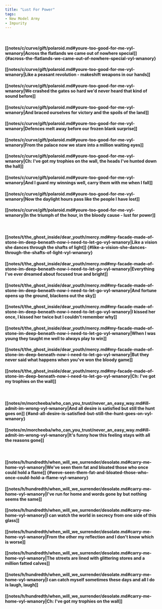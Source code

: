 ```yaml
---
title: "Lust For Power"
tags:
- New Model Army
- Impurity
---
```

&nbsp;
#### [[notes/c/curve/gift/polaroid.md#youre-too-good-for-me-vyl-wnanory|Across the flatlands we came out of nowhere special]] {#across-the-flatlands-we-came-out-of-nowhere-special-vyl-wnanory}
#### [[notes/c/curve/gift/polaroid.md#youre-too-good-for-me-vyl-wnanory|Like a peasant revolution - makeshift weapons in our hands]]
#### [[notes/c/curve/gift/polaroid.md#youre-too-good-for-me-vyl-wnanory|We crashed the gates so hard we'd never heard that kind of sound before]]
#### [[notes/c/curve/gift/polaroid.md#youre-too-good-for-me-vyl-wnanory|And braced ourselves for victory and the spoils of the land]]
#### [[notes/c/curve/gift/polaroid.md#youre-too-good-for-me-vyl-wnanory|Defences melt away before our frozen blank surprise]]
#### [[notes/c/curve/gift/polaroid.md#youre-too-good-for-me-vyl-wnanory|From the palace now we stare into a million waiting eyes]]
#### [[notes/c/curve/gift/polaroid.md#youre-too-good-for-me-vyl-wnanory|Ch: I've got my trophies on the wall, the heads I've hunted down the hall]]
#### [[notes/c/curve/gift/polaroid.md#youre-too-good-for-me-vyl-wnanory|And I guard my winnings well, carry them with me when I fall]]
#### [[notes/c/curve/gift/polaroid.md#youre-too-good-for-me-vyl-wnanory|Now the daylight hours pass like the people I have lost]]
#### [[notes/c/curve/gift/polaroid.md#youre-too-good-for-me-vyl-wnanory|In the triumph of the hour, in the bloody cause - lust for power]]
&nbsp;
#### [[notes/t/the_ghost_inside/dear_youth/mercy.md#my-facade-made-of-stone-im-deep-beneath-now-i-need-to-let-go-vyl-wnanory|Like a vision she dances through the shafts of light]] {#like-a-vision-she-dances-through-the-shafts-of-light-vyl-wnanory}
#### [[notes/t/the_ghost_inside/dear_youth/mercy.md#my-facade-made-of-stone-im-deep-beneath-now-i-need-to-let-go-vyl-wnanory|Everything I've ever dreamed about focused true and bright]]
#### [[notes/t/the_ghost_inside/dear_youth/mercy.md#my-facade-made-of-stone-im-deep-beneath-now-i-need-to-let-go-vyl-wnanory|And fortune opens up the ground, blackens out the sky]]
#### [[notes/t/the_ghost_inside/dear_youth/mercy.md#my-facade-made-of-stone-im-deep-beneath-now-i-need-to-let-go-vyl-wnanory|I kissed her once, I kissed her twice but I couldn't remember why]]
#### [[notes/t/the_ghost_inside/dear_youth/mercy.md#my-facade-made-of-stone-im-deep-beneath-now-i-need-to-let-go-vyl-wnanory|When I was young they taught me well to always play to win]]
#### [[notes/t/the_ghost_inside/dear_youth/mercy.md#my-facade-made-of-stone-im-deep-beneath-now-i-need-to-let-go-vyl-wnanory|But they never said what happens when you've won the bloody game]]
#### [[notes/t/the_ghost_inside/dear_youth/mercy.md#my-facade-made-of-stone-im-deep-beneath-now-i-need-to-let-go-vyl-wnanory|Ch: I've got my trophies on the wall]]
&nbsp;
#### [[notes/m/morcheeba/who_can_you_trust/never_an_easy_way.md#ill-admit-im-wrong-vyl-wnanory|And all desire is satisfied but still the hunt goes on]] {#and-all-desire-is-satisfied-but-still-the-hunt-goes-on-vyl-wnanory}
#### [[notes/m/morcheeba/who_can_you_trust/never_an_easy_way.md#ill-admit-im-wrong-vyl-wnanory|It's funny how this feeling stays with all the reasons gone]]
&nbsp;
#### [[notes/h/hundredth/when_will_we_surrender/desolate.md#carry-me-home-vyl-wnanory|We've seen them fat and bloated those who once could hold a flame]] {#weve-seen-them-fat-and-bloated-those-who-once-could-hold-a-flame-vyl-wnanory}
#### [[notes/h/hundredth/when_will_we_surrender/desolate.md#carry-me-home-vyl-wnanory|I've run for home and words gone by but nothing seems the same]]
#### [[notes/h/hundredth/when_will_we_surrender/desolate.md#carry-me-home-vyl-wnanory|I can watch the world in secrecy from one side of this glass]]
#### [[notes/h/hundredth/when_will_we_surrender/desolate.md#carry-me-home-vyl-wnanory|From the other my reflection and I don't know which is worse]]
#### [[notes/h/hundredth/when_will_we_surrender/desolate.md#carry-me-home-vyl-wnanory|The streets are lined with glittering stores and a million fatted calves]]
#### [[notes/h/hundredth/when_will_we_surrender/desolate.md#carry-me-home-vyl-wnanory|I can catch myself sometimes these days and all I do is laugh, laugh]]
#### [[notes/h/hundredth/when_will_we_surrender/desolate.md#carry-me-home-vyl-wnanory|Ch: I've got my trophies on the wall]]
